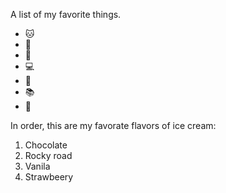 A list of my favorite things.
* 🐱
* 🐶
* 👶
* 💻
* 🥫
* 📚
* 👞

In order, this are my favorate flavors of ice cream:
1. Chocolate
2. Rocky road
3. Vanila
4. Strawbeery

